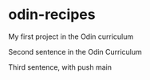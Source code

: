 # odin-recipes

My first project in the Odin curriculum

Second sentence in the Odin Curriculum

Third sentence, with push main
